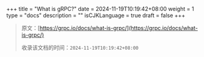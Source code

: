 +++
title = "What is gRPC?"
date = 2024-11-19T10:19:42+08:00
weight = 1
type = "docs"
description = ""
isCJKLanguage = true
draft = false
+++

> 原文：[https://grpc.io/docs/what-is-grpc/](https://grpc.io/docs/what-is-grpc/)
>
> 收录该文档的时间：`2024-11-19T10:19:42+08:00`
